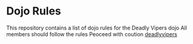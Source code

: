 Dojo Rules
==========

This repository contains a list of dojo rules for the Deadly Vipers dojo
All members should follow the rules
Peoceed with coution [deadlyvipers](https://github.com/deadlyvipers)

